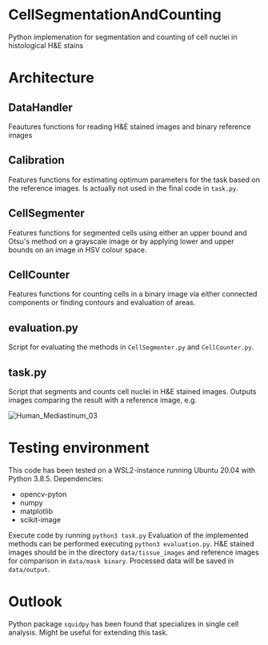 # CellSegmentationAndCounting
Python implemenation for segmentation and counting of cell nuclei in histological H&amp;E stains

# Architecture

## DataHandler

Feautures functions for reading H&E stained images and binary reference images

## Calibration

Features functions for estimating optimum parameters for the task based on the reference images. Is actually not used in the final code in `task.py`.

## CellSegmenter

Features functions for segmented cells using either an upper bound and Otsu's method on a grayscale image or by applying lower and upper bounds on an image in HSV colour space.

## CellCounter

Features functions for counting cells in a binary image via either connected components or finding contours and evaluation of areas.

## evaluation.py

Script for evaluating the methods in `CellSegmenter.py` and `CellCounter.py`.

## task.py

Script that segments and counts cell nuclei in H&E stained images. Outputs images comparing the result with a reference image, e.g.

![Human_Mediastinum_03](https://user-images.githubusercontent.com/22216765/160824035-f2686b9f-fd42-4b82-aed1-68a02ecc537c.png)

# Testing environment
This code has been tested on a WSL2-instance running Ubuntu 20.04 with Python 3.8.5.
Dependencies:
- opencv-pyton
- numpy
- matplotlib
- scikit-image

Execute code by running `python3 task.py`
Evaluation of the implemented methods can be performed executing `python3 evaluation.py`.
H&E stained images should be in the directory `data/tissue_images` and reference images for comparison in `data/mask binary`. Processed data will be saved in `data/output`.

# Outlook
Python package `squidpy` has been found that specializes in single cell analysis. Might be useful for extending this task.
